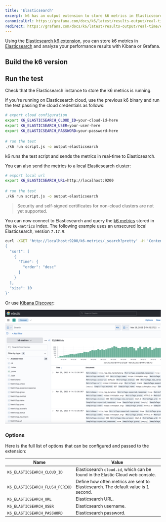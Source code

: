 ```yaml
---
title: 'Elasticsearch'
excerpt: k6 has an output extension to store k6 metrics in Elasticsearch. This document shows you how to configure the k6 Elasticsearch integration.
canonicalUrl: https://grafana.com/docs/k6/latest/results-output/real-time/elasticsearch/
redirect: https://grafana.com/docs/k6/latest/results-output/real-time/elasticsearch/
---
```


Using the [Elasticsearch k6 extension](https://github.com/elastic/xk6-output-elasticsearch), you can store k6 metrics in [Elasticsearch](https://github.com/elastic/elasticsearch) and analyze your performance results with Kibana or Grafana.


## Build the k6 version

<InstallationInstructions extensionUrl="github.com/elastic/xk6-output-elasticsearch"/>

## Run the test

Check that the Elasticsearch instance to store the k6 metrics is running.

If you're running on Elasticsearch cloud, use the previous k6 binary and run the test passing the cloud credentials as follows:

```bash
# export cloud configuration
export K6_ELASTICSEARCH_CLOUD_ID=your-cloud-id-here
export K6_ELASTICSEARCH_USER=your-user-here
export K6_ELASTICSEARCH_PASSWORD=your-password-here

# run the test
./k6 run script.js -o output-elasticsearch
```

k6 runs the test script and sends the metrics in real-time to Elasticsearch.

You can also send the metrics to a local Elasticsearch cluster:

```bash
# export local url
export K6_ELASTICSEARCH_URL=http://localhost:9200

# run the test
./k6 run script.js -o output-elasticsearch
```

<Blockquote mod="attention">
Security and self-signed certificates for non-cloud clusters are not yet supported.
</Blockquote>

You can now connect to Elasticsearch and query the [k6 metrics](/using-k6/metrics/) stored in the `k6-metrics` index.
The following example uses an unsecured local Elasticsearch, version `7.17.9`:

```bash
curl -XGET 'http://localhost:9200/k6-metrics/_search?pretty' -H 'Content-Type: application/json' -d'
{
  "sort": [
    {
      "Time": {
        "order": "desc"
      }
    }
  ],
  "size": 10
}'
```

Or use [Kibana Discover](https://www.elastic.co/guide/en/kibana/7.17/discover.html):

![Kibana Discover k6 results](./images/Elasticsearch/kibana-discover-test-result.png)

### Options

Here is the full list of options that can be configured and passed to the extension:

| Name                                     | Value                                                                                                       |
| ---------------------------------------- | ----------------------------------------------------------------------------------------------------------- |
| `K6_ELASTICSEARCH_CLOUD_ID`                     | Elasticsearch `cloud.id`, which can be found in the Elastic Cloud web console.  |
| `K6_ELASTICSEARCH_FLUSH_PERIOD`                     | Define how often metrics are sent to Elasticsearch. The default value is 1 second.  |
| `K6_ELASTICSEARCH_URL`                     | Elasticsearch URL.  |
| `K6_ELASTICSEARCH_USER`                     | Elasticsearch username.  |
| `K6_ELASTICSEARCH_PASSWORD`                     | Elasticsearch password.  |
